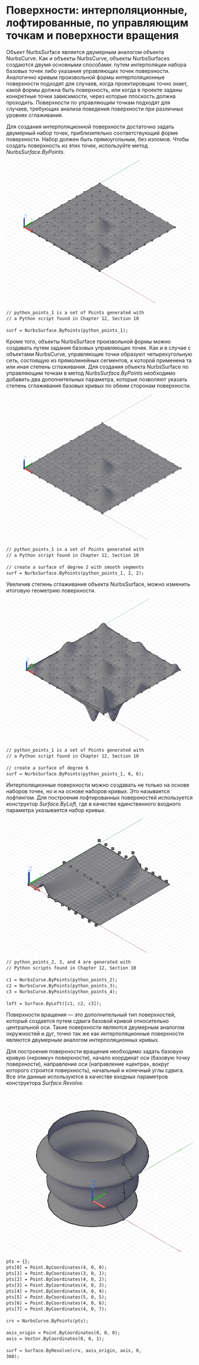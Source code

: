 

# Поверхности: интерполяционные, лофтированные, по управляющим точкам и поверхности вращения

Объект NurbsSurface является двумерным аналогом объекта NurbsCurve. Как и объекты NurbsCurve, объекты NurbsSurfaces создаются двумя основными способами: путем интерполяции набора базовых точек либо указания управляющих точек поверхности. Аналогично кривым произвольной формы интерполяционные поверхности подходят для случаев, когда проектировщик точно знает, какой формы должна быть поверхность, или когда в проекте заданы конкретные точки зависимости, через которые плоскость должна проходить. Поверхности по управляющим точкам подходят для случаев, требующих анализа поведения поверхности при различных уровнях сглаживания.

Для создания интерполяционной поверхности достаточно задать двумерный набор точек, приблизительно соответствующий форме поверхности. Набор должен быть прямоугольным, без изломов. Чтобы создать поверхность из этих точек, используйте метод *NurbsSurface.ByPoints*.

![](images/12-6/Surfaces_01.png)

```
// python_points_1 is a set of Points generated with
// a Python script found in Chapter 12, Section 10

surf = NurbsSurface.ByPoints(python_points_1);
```

Кроме того, объекты NurbsSurface произвольной формы можно создавать путем задания базовых управляющих точек. Как и в случае с объектами NurbsCurve, управляющие точки образуют четырехугольную сеть, состоящую из прямолинейных сегментов, к которой применена та или иная степень сглаживания. Для создания объекта NurbsSurface по управляющим точкам в метод *NurbsSurface.ByPoints* необходимо добавить два дополнительных параметра, которые позволяют указать степень сглаживания базовых кривых по обеим сторонам поверхности.

![](images/12-6/Surfaces_02.png)

```
// python_points_1 is a set of Points generated with
// a Python script found in Chapter 12, Section 10

// create a surface of degree 2 with smooth segments
surf = NurbsSurface.ByPoints(python_points_1, 2, 2);
```

Увеличив степень сглаживания объекта NurbsSurface, можно изменить итоговую геометрию поверхности.

![](images/12-6/Surfaces_03.png)

```
// python_points_1 is a set of Points generated with
// a Python script found in Chapter 12, Section 10

// create a surface of degree 6
surf = NurbsSurface.ByPoints(python_points_1, 6, 6);
```

Интерполяционные поверхности можно создавать не только на основе наборов точек, но и на основе наборов кривых. Это называется лофтингом. Для построения лофтированных поверхностей используется конструктор *Surface.ByLoft*, где в качестве единственного входного параметра указывается набор кривых.

![](images/12-6/Surfaces_04.png)

```
// python_points_2, 3, and 4 are generated with
// Python scripts found in Chapter 12, Section 10

c1 = NurbsCurve.ByPoints(python_points_2);
c2 = NurbsCurve.ByPoints(python_points_3);
c3 = NurbsCurve.ByPoints(python_points_4);

loft = Surface.ByLoft([c1, c2, c3]);
```

Поверхности вращения — это дополнительный тип поверхностей, который создается путем сдвига базовой кривой относительно центральной оси. Такие поверхности являются двумерным аналогом окружностей и дуг, точно так же как интерполяционные поверхности являются двумерным аналогом интерполяционных кривых.

Для построения поверхности вращения необходимо задать базовую кривую («кромку» поверхности), начало координат оси (базовую точку поверхности), направление оси (направление «центра», вокруг которого строится поверхность), начальный и конечный углы сдвига. Все эти данные используются в качестве входных параметров конструктора *Surface.Revolve*.

![](images/12-6/Surfaces_05.png)

```
pts = {};
pts[0] = Point.ByCoordinates(4, 0, 0);
pts[1] = Point.ByCoordinates(3, 0, 1);
pts[2] = Point.ByCoordinates(4, 0, 2);
pts[3] = Point.ByCoordinates(4, 0, 3);
pts[4] = Point.ByCoordinates(4, 0, 4);
pts[5] = Point.ByCoordinates(5, 0, 5);
pts[6] = Point.ByCoordinates(4, 0, 6);
pts[7] = Point.ByCoordinates(4, 0, 7);

crv = NurbsCurve.ByPoints(pts);

axis_origin = Point.ByCoordinates(0, 0, 0);
axis = Vector.ByCoordinates(0, 0, 1);

surf = Surface.ByRevolve(crv, axis_origin, axis, 0,
360);
```


